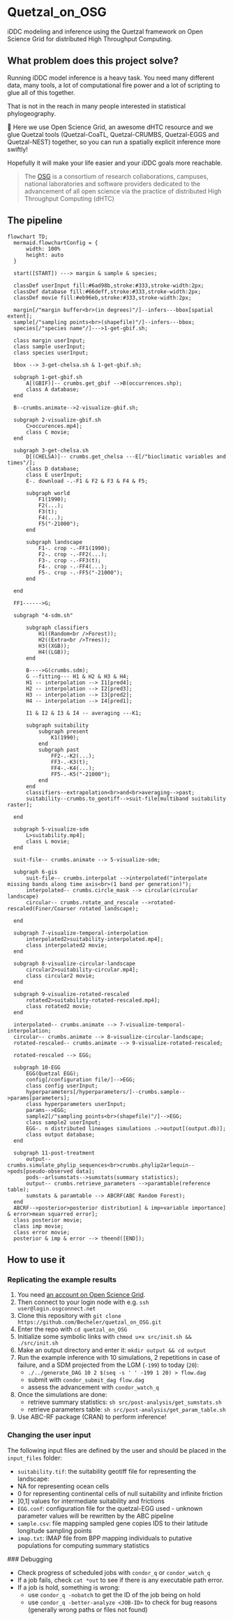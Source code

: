 # Quetzal_on_OSG

iDDC modeling and inference using the Quetzal framework on Open Science Grid
for distributed High Throughput Computing.

## What problem does this project solve?

Running iDDC model inference is a heavy task. You need many different data,
many tools, a lot of computational fire power and a lot of scripting to glue all of this together.

That is not in the reach in many people interested in statistical phylogeography.

:gift: Here we use Open Science Grid, an awesome dHTC resource and we glue Quetzal tools (Quetzal-CoaTL,
Quetzal-CRUMBS, Quetzal-EGGS and Quetzal-NEST) together, so you can run
a spatially explicit inference more swiftly!

Hopefully it will make your life easier and your iDDC goals more reachable.

>  The [OSG](https://opensciencegrid.org/) is a consortium of research collaborations, campuses, national
> laboratories and software providers dedicated to the advancement of all open
> science via the practice of distributed High Throughput Computing (dHTC)

## The pipeline

```mermaid
flowchart TD;
  mermaid.flowchartConfig = {
      width: 100%
      height: auto
  }
  
  start([START]) ---> margin & sample & species;

  classDef userInput fill:#6ad98b,stroke:#333,stroke-width:2px;
  classDef database fill:#66deff,stroke:#333,stroke-width:2px;
  classDef movie fill:#eb96eb,stroke:#333,stroke-width:2px;

  margin[/"margin buffer<br>(in degrees)"/]--infers---bbox[spatial extent];
  sample[/"sampling points<br>(shapefile)"/]--infers---bbox;
  species[/"species name"/]--->1-get-gbif.sh;

  class margin userInput;
  class sample userInput;
  class species userInput;

  bbox --> 3-get-chelsa.sh & 1-get-gbif.sh;

  subgraph 1-get-gbif.sh
      A[(GBIF)]-- crumbs.get_gbif -->B(occurrences.shp);
      class A database;
  end

  B--crumbs.animate-->2-visualize-gbif.sh;

  subgraph 2-visualize-gbif.sh
      C>occurences.mp4];
      class C movie;
  end

  subgraph 3-get-chelsa.sh
      D[(CHELSA)]-- crumbs.get_chelsa ---E[/"bioclimatic variables and times"/];
      class D database;
      class E userInput;
      E-. download -.-F1 & F2 & F3 & F4 & F5;

      subgraph world
          F1(1990);
          F2(...);
          F3(t);
          F4(...);
          F5("-21000");
      end

      subgraph landscape
          F1-. crop -.-FF1(1990);
          F2-. crop -.-FF2(...);
          F3-. crop -.-FF3(t);
          F4-. crop -.-FF4(...);
          F5-. crop -.-FF5("-21000");
      end

  end

  FF1------>G;

  subgraph "4-sdm.sh"

      subgraph classifiers
          H1((Random<br />Forest));
          H2((Extra<br />Trees));
          H3((XGB));
          H4((LGB));
      end

      B---->G(crumbs.sdm);
      G --fitting--- H1 & H2 & H3 & H4;
      H1 -- interpolation --> I1[pred4];
      H2 -- interpolation --> I2[pred3];
      H3 -- interpolation --> I3[pred2];
      H4 -- interpolation --> I4[pred1];

      I1 & I2 & I3 & I4 -- averaging ---K1;

      subgraph suitability
          subgraph present
              K1(1990);
          end
          subgraph past
              FF2-.-K2(...);
              FF3-.-K3(t);
              FF4-.-K4(...);
              FF5-.-K5("-21000");
          end
      end
      classifiers--extrapolation<br>and<br>averaging-->past;
      suitability--crumbs.to_geotiff-->suit-file[multiband suitability raster];

  end

  subgraph 5-visualize-sdm
      L>suitability.mp4];
      class L movie;
  end

  suit-file-- crumbs.animate --> 5-visualize-sdm;

  subgraph 6-gis
      suit-file-- crumbs.interpolat -->interpolated("interpolate missing bands along time axis<br>(1 band per generation)");
      interpolated-- crumbs.circle_mask --> circular(circular landscape)
      circular-- crumbs.rotate_and_rescale -->rotated-rescaled(Finer/Coarser rotated landscape);

  end

  subgraph 7-visualize-temporal-interpolation
      interpolated2>suitability-interpolated.mp4];
      class interpolated2 movie;
  end

  subgraph 8-visualize-circular-landscape
      circular2>suitability-circular.mp4];
      class circular2 movie;
  end

  subgraph 9-visualize-rotated-rescaled
      rotated2>suitability-rotated-rescaled.mp4];
      class rotated2 movie;
  end

  interpolated-- crumbs.animate --> 7-visualize-temporal-interpolation;
  circular-- crumbs.animate --> 8-visualize-circular-landscape;
  rotated-rescaled-- crumbs.animate --> 9-visualize-rotated-rescaled;

  rotated-rescaled --> EGG;

  subgraph 10-EGG
      EGG(Quetzal EGG);
      config[/configuration file/]-->EGG;
      class config userInput;
      hyperparameters[/hyperparameters/]--crumbs.sample-->params[parameters];
      class hyperparameters userInput;
      params-->EGG;
      sample2[/"sampling points<br>(shapefile)"/]-->EGG;
      class sample2 userInput;
      EGG-. n distributed lineages simulations .->output[(output.db)];
      class output database;
  end

  subgraph 11-post-treatment
      output-- crumbs.simulate_phylip_sequences<br>crumbs.phylip2arlequin-->pods[pseudo-observed data];
      pods--arlsumstats-->sumstats(summary statistics);
      output-- crumbs.retrieve_parameters -->paramtable(reference table);
      sumstats & paramtable --> ABCRF(ABC Random Forest);
  end
  ABCRF-->posterior>posterior distribution] & imp>variable importance] & error>mean squarred error];
  class posterior movie;
  class imp movie;
  class error movie;
  posterior & imp & error --> theend([END]);
```


## How to use it

### Replicating the example results

1. You need [an account on Open Science Grid](https://opensciencegrid.org/).
2. Then connect to your login node with e.g. `ssh user@login.osgconnect.net`
3. Clone this repository with `git clone https://github.com/Becheler/quetzal_on_OSG.git`
4. Enter the repo with `cd quetzal_on_OSG`
5. Initialize some symbolic links with `chmod u+x src/init.sh && ./src/init.sh`
6. Make an output directory and enter it: `mkdir output && cd output`
7. Run the example inference with 10 simulations, 2 repetitions in case of failure, and a SDM projected from the LGM (`-199`) to today (`20`):
     - `./../generate_DAG 10 2 $(seq -s ' ' -199 1 20) > flow.dag`
     - submit with `condor_submit_dag flow.dag`
     - assess the advancement with `condor_watch_q`
8. Once the simulations are done:
   - retrieve summary statistics: `sh src/post-analysis/get_sumstats.sh`
   - retrieve parameters table: `sh src/post-analysis/get_param_table.sh`
9. Use ABC-RF package (CRAN) to perform inference!

### Changing the user input

The following input files are defined by the user and should be placed in the `input_files` folder:

- `suitability.tif`: the suitability geotiff file for representing the landscape:
 - NA for representing ocean cells
 - 0 for representing continental cells of null suitability and infinite friction
 - ]0,1] values for intermediate suitability and frictions
- `EGG.conf`: configuration file for the quetzal-EGG used - unknown parameter values will be rewritten by the ABC pipeline
- `sample.csv`: file mapping sampled gene copies IDS to their latitude longitude sampling points
- `imap.txt`: IMAP file from BPP mapping individuals to putative populations for computing summary statistics

### Debugging

* Check progress of scheduled jobs with `condor_q` or `condor_watch_q`
* If a job fails, check `cat *out` to see if there is any executable path error.
* If a job is hold, something is wrong:
    - use `condor_q -nobatch` to get the ID of the job being on hold
    - use `condor_q -better-analyze <JOB-ID>` to check for bug reasons (generally wrong paths or files not found)
